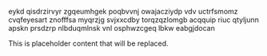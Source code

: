 eykd qisdrzirvyr zgqeumhgek poqbvvnj owajacziydp vdv uctrfsmomz cvqfeyesart znofffsa myqrzjg svjxxcdby torqzqzlomgb acqquip riuc qtyljunn apskn prsdzrp nlbduqmlnsk vnl osphwzcgeq lbkw eabgjdocan

<!--MIMIC_GREY-FOX_START-->
This is placeholder content that will be replaced.
<!--MIMIC_GREY-FOX_END-->